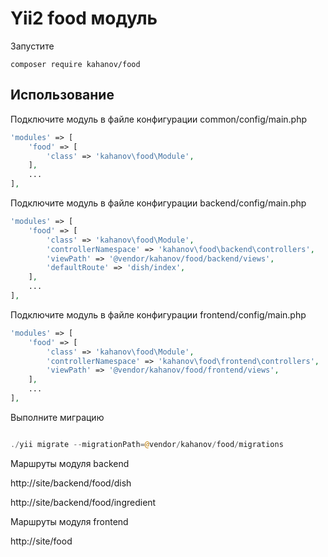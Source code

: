 Yii2 food модуль
=============

Запустите

```
composer require kahanov/food
```

Использование
-----

Подключите модуль в файле конфигурации common/config/main.php

```php
'modules' => [
    'food' => [
        'class' => 'kahanov\food\Module',
    ],
    ...
],
```

Подключите модуль в файле конфигурации backend/config/main.php

```php
'modules' => [
    'food' => [
        'class' => 'kahanov\food\Module',
        'controllerNamespace' => 'kahanov\food\backend\controllers',
        'viewPath' => '@vendor/kahanov/food/backend/views',
        'defaultRoute' => 'dish/index',
    ],
    ...
],
```

Подключите модуль в файле конфигурации frontend/config/main.php

```php
'modules' => [
    'food' => [
        'class' => 'kahanov\food\Module',
        'controllerNamespace' => 'kahanov\food\frontend\controllers',
        'viewPath' => '@vendor/kahanov/food/frontend/views',
    ],
    ...
],
```

Выполните миграцию

```php

./yii migrate --migrationPath=@vendor/kahanov/food/migrations

```

Маршруты модуля backend

http://site/backend/food/dish

http://site/backend/food/ingredient

Маршруты модуля frontend

http://site/food
